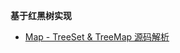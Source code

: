 **基于红黑树实现**



* [Map - TreeSet & TreeMap 源码解析](https://www.pdai.tech/md/java/collection/java-map-TreeMap&TreeSet.html)
